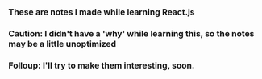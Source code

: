 ### These are notes I made while learning React.js
### Caution: I didn't have a 'why' while learning this, so the notes may be a little unoptimized
### Folloup: I'll try to make them interesting, soon.
